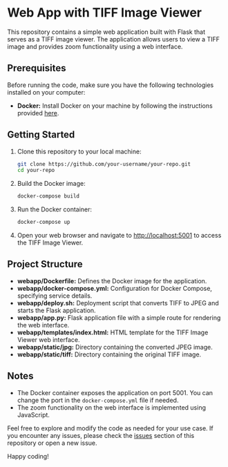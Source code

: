# Web App with TIFF Image Viewer

This repository contains a simple web application built with Flask that serves as a TIFF image viewer. The application allows users to view a TIFF image and provides zoom functionality using a web interface.

## Prerequisites

Before running the code, make sure you have the following technologies installed on your computer:

- **Docker:** Install Docker on your machine by following the instructions provided [here](https://docs.docker.com/get-docker/).

## Getting Started

1. Clone this repository to your local machine:

    ```bash
    git clone https://github.com/your-username/your-repo.git
    cd your-repo
    ```

2. Build the Docker image:

    ```bash
    docker-compose build
    ```

3. Run the Docker container:

    ```bash
    docker-compose up
    ```

4. Open your web browser and navigate to [http://localhost:5001](http://localhost:5001) to access the TIFF Image Viewer.

## Project Structure

- **webapp/Dockerfile:** Defines the Docker image for the application.
- **webapp/docker-compose.yml:** Configuration for Docker Compose, specifying service details.
- **webapp/deploy.sh:** Deployment script that converts TIFF to JPEG and starts the Flask application.
- **webapp/app.py:** Flask application file with a simple route for rendering the web interface.
- **webapp/templates/index.html:** HTML template for the TIFF Image Viewer web interface.
- **webapp/static/jpg:** Directory containing the converted JPEG image.
- **webapp/static/tiff:** Directory containing the original TIFF image.

## Notes

- The Docker container exposes the application on port 5001. You can change the port in the `docker-compose.yml` file if needed.
- The zoom functionality on the web interface is implemented using JavaScript.

Feel free to explore and modify the code as needed for your use case. If you encounter any issues, please check the [issues](https://github.com/your-username/your-repo/issues) section of this repository or open a new issue.

Happy coding!
